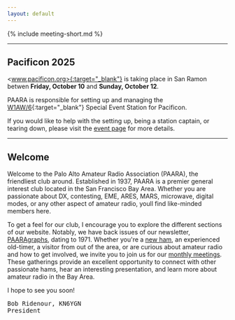 ```yaml
---
layout: default
---
```


{% include meeting-short.md %}

---

## Pacificon 2025

<www.pacificon.org>{:target="_blank"} is taking place in San Ramon betwen **Friday, October 10** and **Sunday, October 12**.

PAARA is responsible for setting up and managing the [W1AW/6](https://www.qrz.com/db/W1AW/6){:target="_blank"} Special Event Station for Pacificon.

If you would like to help with the setting up, being a station captain, or tearing down, please visit the [event page](/events/pacificon-2025.html) for more details.

---

## Welcome

Welcome to the Palo Alto Amateur Radio Association (PAARA), the friendliest club around.  Established in 1937, PAARA is a premier general interest club located in the San Francisco Bay Area.  Whether you are passionate about DX, contesting, EME, ARES, MARS, microwave, digital modes, or any other aspect of amateur radio, youll find like-minded members here.

To get a feel for our club, I encourage you to explore the different sections of our website.  Notably, we have back issues of our newsletter, [PAARAgraphs](newsletter.md), dating to 1971. Whether you're a [new ham](newham.md), an experienced old-timer, a visitor from out of the area, or are curious about amateur radio and how to get involved, we invite you to join us for our [monthly meetings](meetings.md).  These gatherings provide an excellent opportunity to connect with other passionate hams, hear an interesting presentation, and learn more about amateur radio in the Bay Area.

I hope to see you soon!

<pre>
Bob Ridenour, KN6YGN
President
</pre>
